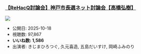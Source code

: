 ### [【ReHacQ討論会】神戸市長選ネット討論会【高橋弘樹】](https://www.youtube.com/watch?v=vXjLZSYkbeQ)
[![](https://img.youtube.com/vi/vXjLZSYkbeQ/sddefault.jpg)](https://www.youtube.com/watch?v=vXjLZSYkbeQ)
-   公開日: 2025-10-18
-   視聴数: 97,867
-   **いいね数: 1,586**
-   出演者: きじまひろつぐ, 久元喜造, 五島だいすけ, 岡崎ふみのり

